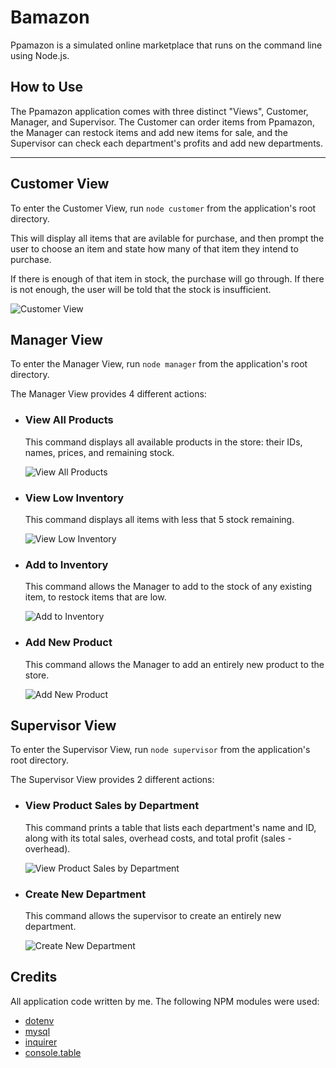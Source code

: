 # Bamazon

Ppamazon is a simulated online marketplace that runs on the command line using Node.js.

## How to Use

The Ppamazon application comes with three distinct "Views", Customer, Manager, and Supervisor. The Customer can order items from Ppamazon, the Manager can restock items and add new items for sale, and the Supervisor can check each department's profits and add new departments.

_________

## Customer View

To enter the Customer View, run `node customer` from the application's root directory.

This will display all items that are avilable for purchase, and then prompt the user to choose an item and state how many of that item they intend to purchase.

If there is enough of that item in stock, the purchase will go through. If there is not enough, the user will be told that the stock is insufficient.

![Customer View](https://i.imgur.com/RcioBQV.gif)

## Manager View

To enter the Manager View, run `node manager` from the application's root directory.

The Manager View provides 4 different actions:

* ### View All Products

	This command displays all available products in the store: their IDs, names, prices, and remaining stock.

	![View All Products](https://i.imgur.com/PMjrVSH.gif)

* ### View Low Inventory

	This command displays all items with less that 5 stock remaining.

	![View Low Inventory](https://i.imgur.com/QdZRnle.gif)

* ### Add to Inventory

	This command allows the Manager to add to the stock of any existing item, to restock items that are low.

	![Add to Inventory](https://i.imgur.com/grB4nJS.gif)

* ### Add New Product

	This command allows the Manager to add an entirely new product to the store.

	![Add New Product](https://i.imgur.com/CQHQrId.gif)

## Supervisor View

To enter the Supervisor View, run `node supervisor` from the application's root directory.

The Supervisor View provides 2 different actions:

* ### View Product Sales by Department

	This command prints a table that lists each department's name and ID, along with its total sales, overhead costs, and total profit (sales - overhead).

	![View Product Sales by Department](https://i.imgur.com/DF5kar1.gif)

* ### Create New Department

	This command allows the supervisor to create an entirely new department.

	![Create New Department](https://i.imgur.com/zSQ3Pjj.gif)

## Credits

All application code written by me. The following NPM modules were used:

* [dotenv](https://www.npmjs.com/package/dotenv)
* [mysql](https://www.npmjs.com/package/mysql)
* [inquirer](https://www.npmjs.com/package/inquirer)
* [console.table](https://www.npmjs.com/package/console.table)
